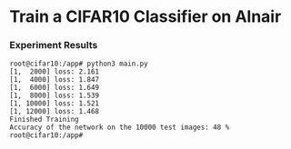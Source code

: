 # Train a CIFAR10 Classifier on Alnair

### Experiment Results
```shell
root@cifar10:/app# python3 main.py
[1,  2000] loss: 2.161
[1,  4000] loss: 1.847
[1,  6000] loss: 1.649
[1,  8000] loss: 1.539
[1, 10000] loss: 1.521
[1, 12000] loss: 1.468
Finished Training
Accuracy of the network on the 10000 test images: 48 %
root@cifar10:/app#
```